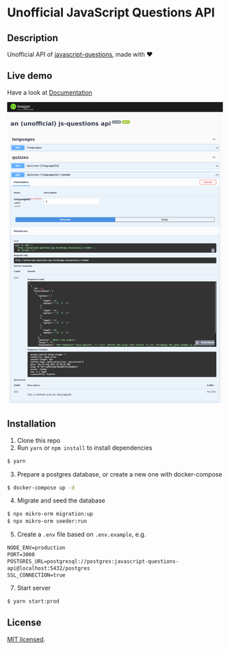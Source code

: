 # Unofficial JavaScript Questions API

## Description

Unofficial API of [javascript-questions](https://github.com/lydiahallie/javascript-questions), made with ❤️

## Live demo

Have a look at [Documentation](https://javascript-questions-api.herokuapp.com/docs/)

![image](docs/preview.png)

## Installation

1. Clone this repo
2. Run `yarn` or `npm install` to install dependencies

```bash
$ yarn
```

3. Prepare a postgres database, or create a new one with docker-compose

```bash
$ docker-compose up -d
```

4. Migrate and seed the database

```bash
$ npx mikro-orm migration:up
$ npx mikro-orm seeder:run
```

5. Create a `.env` file based on `.env.example`, e.g.

```text
NODE_ENV=production
PORT=3000
POSTGRES_URL=postgresql://postgres:javascript-questions-api@localhost:5432/postgres
SSL_CONNECTION=true
```

7. Start server

```bash
$ yarn start:prod
```

## License

[MIT licensed](LICENSE).
